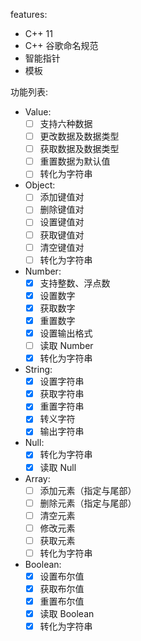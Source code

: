features:
- C++ 11
- C++ 谷歌命名规范
- 智能指针
- 模板

功能列表:
- Value:
  - [ ] 支持六种数据
  - [ ] 更改数据及数据类型
  - [ ] 获取数据及数据类型
  - [ ] 重置数据为默认值
  - [ ] 转化为字符串
- Object:
  - [ ] 添加键值对
  - [ ] 删除键值对
  - [ ] 设置键值对
  - [ ] 获取键值对
  - [ ] 清空键值对
  - [ ] 转化为字符串
- Number:
  - [x] 支持整数、浮点数
  - [x] 设置数字
  - [x] 获取数字
  - [x] 重置数字
  - [x] 设置输出格式
  - [ ] 读取 Number
  - [x] 转化为字符串
- String:
  - [x] 设置字符串
  - [x] 获取字符串
  - [x] 重置字符串
  - [x] 转义字符
  - [x] 输出字符串
- Null:
  - [x] 转化为字符串
  - [x] 读取 Null
- Array:
  - [ ] 添加元素（指定与尾部）
  - [ ] 删除元素（指定与尾部）
  - [ ] 清空元素
  - [ ] 修改元素
  - [ ] 获取元素
  - [ ] 转化为字符串
- Boolean:
  - [x] 设置布尔值
  - [x] 获取布尔值
  - [x] 重置布尔值
  - [x] 读取 Boolean
  - [x] 转化为字符串
